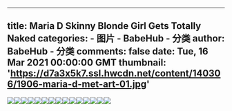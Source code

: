 
---
title: Maria D Skinny Blonde Girl Gets Totally Naked
categories: 
    - 图片
    - BabeHub - 分类
author: BabeHub - 分类
comments: false
date: Tue, 16 Mar 2021 00:00:00 GMT
thumbnail: 'https://d7a3x5k7.ssl.hwcdn.net/content/140306/1906-maria-d-met-art-01.jpg'
---

<div>   
<img src="https://d7a3x5k7.ssl.hwcdn.net/content/140306/1906-maria-d-met-art-01.jpg" referrerpolicy="no-referrer"><img src="https://d7a3x5k7.ssl.hwcdn.net/content/140306/1906-maria-d-met-art-02.jpg" referrerpolicy="no-referrer"><img src="https://d7a3x5k7.ssl.hwcdn.net/content/140306/1906-maria-d-met-art-03.jpg" referrerpolicy="no-referrer"><img src="https://d7a3x5k7.ssl.hwcdn.net/content/140306/1906-maria-d-met-art-04.jpg" referrerpolicy="no-referrer"><img src="https://d7a3x5k7.ssl.hwcdn.net/content/140306/1906-maria-d-met-art-05.jpg" referrerpolicy="no-referrer"><img src="https://d7a3x5k7.ssl.hwcdn.net/content/140306/1906-maria-d-met-art-06.jpg" referrerpolicy="no-referrer"><img src="https://d7a3x5k7.ssl.hwcdn.net/content/140306/1906-maria-d-met-art-07.jpg" referrerpolicy="no-referrer"><img src="https://d7a3x5k7.ssl.hwcdn.net/content/140306/1906-maria-d-met-art-08.jpg" referrerpolicy="no-referrer"><img src="https://d7a3x5k7.ssl.hwcdn.net/content/140306/1906-maria-d-met-art-09.jpg" referrerpolicy="no-referrer"><img src="https://d7a3x5k7.ssl.hwcdn.net/content/140306/1906-maria-d-met-art-10.jpg" referrerpolicy="no-referrer"><img src="https://d7a3x5k7.ssl.hwcdn.net/content/140306/1906-maria-d-met-art-11.jpg" referrerpolicy="no-referrer"><img src="https://d7a3x5k7.ssl.hwcdn.net/content/140306/1906-maria-d-met-art-12.jpg" referrerpolicy="no-referrer"><img src="https://d7a3x5k7.ssl.hwcdn.net/content/140306/1906-maria-d-met-art-13.jpg" referrerpolicy="no-referrer"><img src="https://d7a3x5k7.ssl.hwcdn.net/content/140306/1906-maria-d-met-art-14.jpg" referrerpolicy="no-referrer"><img src="https://d7a3x5k7.ssl.hwcdn.net/content/140306/1906-maria-d-met-art-15.jpg" referrerpolicy="no-referrer">  
</div>
            